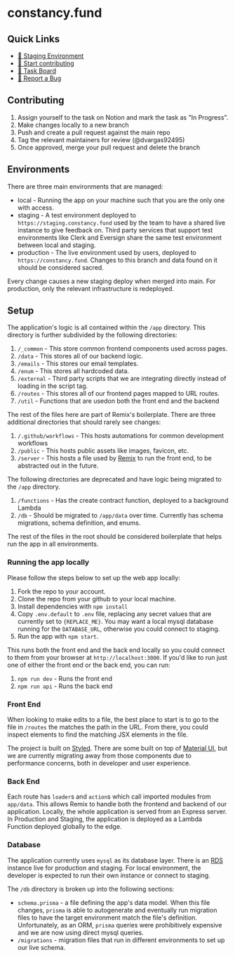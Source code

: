 # constancy.fund

## Quick Links

- [🎤 Staging Environment](https://staging.constancy.fund/)
- [🙋 Start contributing](#Contributing)
- [🎯 Task Board](https://www.notion.so/Team-Dashboard-5d9ccc54b63c42b6a2c03bbf652e0d3e)
- [🐞 Report a Bug](https://github.com/dvargas92495/constancy.fund/issues/new)

## Contributing

1. Assign yourself to the task on Notion and mark the task as "In Progress".
1. Make changes locally to a new branch
1. Push and create a pull request against the main repo
1. Tag the relevant maintainers for review (@dvargas92495)
1. Once approved, merge your pull request and delete the branch

## Environments

There are three main environments that are managed:

- local - Running the app on your machine such that you are the only one with access.
- staging - A test environment deployed to `https://staging.constancy.fund` used by the team to have a shared live instance to give feedback on. Third party services that support test environments like Clerk and Eversign share the same test environment between local and staging.
- production - The live environment used by users, deployed to `https://constancy.fund`. Changes to this branch and data found on it should be considered sacred.

Every change causes a new staging deploy when merged into main. For production, only the relevant infrastructure is redeployed.

## Setup

The application's logic is all contained within the `/app` directory. This directory is further subdivided by the following directories:

1. `/_common` - This store common frontend components used across pages.
1. `/data` - This stores all of our backend logic.
1. `/emails` - This stores our email templates.
1. `/enum` - This stores all hardcoded data.
1. `/external` - Third party scripts that we are integrating directly instead of loading in the script tag.
1. `/routes` - This stores all of our frontend pages mapped to URL routes.
1. `/util` - Functions that are usedon both the front end and the backend

The rest of the files here are part of Remix's boilerplate. There are three additional directories that should rarely see changes:

1. `/.github/workflows` - This hosts automations for common development workflows
1. `/public` - This hosts public assets like images, favicon, etc.
1. `/server` - This hosts a file used by [Remix](https://remix.run) to run the front end, to be abstracted out in the future.

The following directories are deprecated and have logic being migrated to the `/app` directory.

1. `/functions` - Has the create contract function, deployed to a background Lambda
1. `/db` - Should be migrated to `/app/data` over time. Currently has schema migrations, schema definition, and enums.

The rest of the files in the root should be considered boilerplate that helps run the app in all environments.

### Running the app locally

Please follow the steps below to set up the web app locally:

1. Fork the repo to your account.
1. Clone the repo from your github to your local machine.
1. Install dependencies with `npm install`
1. Copy `.env.default` to `.env` file, replacing any secret values that are currently set to `{REPLACE_ME}`. You may want a local mysql database running for the `DATABASE_URL`, otherwise you could connect to staging.
1. Run the app with `npm start`.

This runs both the front end and the back end locally so you could connect to them from your browser at `http://localhost:3000`. If you'd like to run just one of either the front end or the back end, you can run:

1. `npm run dev` - Runs the front end
1. `npm run api` - Runs the back end

### Front End

When looking to make edits to a file, the best place to start is to go to the file in `/routes` the matches the path in the URL. From there, you could inspect elements to find the matching JSX elements in the file.

The project is built on [Styled](https://https://styled-components.com). There are some built on top of [Material UI](https://mui.com), but we are currently migrating away from those components due to performance concerns, both in developer and user experience.

### Back End

Each route has `loader`s and `action`s which call imported modules from `app/data`. This allows Remix to handle both the frontend and backend of our application. Locally, the whole application is served from an Express server. In Production and Staging, the application is deployed as a Lambda Function deployed globally to the edge.

### Database

The application currently uses `mysql` as its database layer. There is an [RDS](https://aws.amazon.com/rds/) instance live for production and staging. For local environment, the developer is expected to run their own instance or connect to staging.

The `/db` directory is broken up into the following sections:
- `schema.prisma` - a file defining the app's data model. When this file changes, `prisma` is able to autogenerate and eventually run migration files to have the target environment match the file's definition. Unfortunately, as an ORM, `prisma` queries were prohibitively expensive and we are now using direct mysql queries.
- `/migrations` - migration files that run in different environments to set up our live schema.
